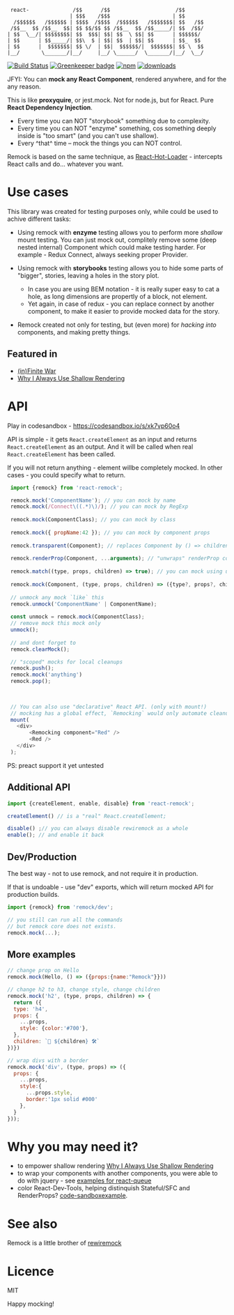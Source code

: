 ```text
 react-              /$$      /$$                     /$$      
                    | $$$    /$$$                    | $$      
  /$$$$$$   /$$$$$$ | $$$$  /$$$$  /$$$$$$   /$$$$$$$| $$   /$$
 /$$__  $$ /$$__  $$| $$ $$/$$ $$ /$$__  $$ /$$_____/| $$  /$$/
| $$  \__/| $$$$$$$$| $$  $$$| $$| $$  \ $$| $$      | $$$$$$/ 
| $$      | $$_____/| $$\  $ | $$| $$  | $$| $$      | $$_  $$ 
| $$      |  $$$$$$$| $$ \/  | $$|  $$$$$$/|  $$$$$$$| $$ \  $$
|__/       \_______/|__/     |__/ \______/  \_______/|__/  \__/
```

[![Build Status](https://secure.travis-ci.org/theKashey/react-remock.svg)](http://travis-ci.org/theKashey/react-remock)
[![Greenkeeper badge](https://badges.greenkeeper.io/theKashey/react-remock.svg)](https://greenkeeper.io/)
[![npm](https://img.shields.io/npm/v/react-remock.svg)](https://www.npmjs.com/package/react-remock)
[![downloads](https://badgen.net/npm/dm/react-remock)](https://www.npmtrends.com/react-remock)

JFYI: You can __mock any React Component__, rendered anywhere, and for the any reason.

This is like __proxyquire__, or jest.mock. Not for node.js, but for React. Pure __React Dependency Injection__.

- Every time you can NOT "storybook" something due to complexity. 
- Every time you can NOT "enzyme" something, cos something deeply inside is "too smart" (and you can't use shallow). 
- Every ^that^ time – mock the things you can NOT control.

Remock is based on the same technique, as [React-Hot-Loader](https://github.com/gaearon/react-hot-loader) - intercepts React calls and do... whatever you want.

# Use cases
This library was created for testing purposes only, while could be used to achive different tasks:
 - Using remock with __enzyme__ testing allows you to perform more _shallow_ mount testing.
 You can just mock out, complitely remove some (deep nested internal) Component which could make testing harder. For example - Redux Connect, always seeking proper Provider.
 
 - Using remock with __storybooks__ testing allows you to hide some parts of "bigger", stories, leaving a holes in the story plot.
   - In case you are using BEM notation - it is really super easy to cat a hole, as long dimensions are propertly of a block, not element.
   - Yet again, in case of redux - you can replace connect by another component, to make it easier to provide mocked data for the story.   

 - Remock created not only for testing, but (even more) for _hacking into_ components, and making pretty things.
 
## Featured in
- [(in)Finite War](https://dev.to/thekashey/infinite-war-995)
- [Why I Always Use Shallow Rendering](https://hackernoon.com/why-i-always-use-shallow-rendering-a3a50da60942)

# API

Play in codesandbox - https://codesandbox.io/s/xk7vp60o4

API is simple - it gets `React.createElement` as an input and returns `React.createElement` as an output.
And it will be called when real `React.createElement` has been called.

If you will not return anything - element willbe completely mocked. In other cases - you could specify what to return.
```js
 import {remock} from 'react-remock';

 remock.mock('ComponentName'); // you can mock by name
 remock.mock(/Connect\((.*)\)/); // you can mock by RegExp
 
 remock.mock(ComponentClass); // you can mock by class
 
 remock.mock({ propName:42 }); // you can mock by component props
 
 remock.transparent(Component); // replaces Component by () => children. Makes it "transparent"
 
 remock.renderProp(Component, ...arguments); // "unwraps" renderProp component, by calling function-as-children with provided arguments 
 
 remock.match((type, props, children) => true); // you can mock using user-defined function
 
 remock.mock(Component, (type, props, children) => ({type?, props?, children?})); // you can alter rendering
 
 // unmock any mock `like` this
 remock.unmock('ComponentName' | ComponentName);
 
 const unmock = remock.mock(ComponentClass);
 // remove mock this mock only
 unmock();
 
 // and dont forget to
 remock.clearMock();

 // "scoped" mocks for local cleanups 
 remock.push();
 remock.mock('anything')
 remock.pop();

 
 
 // You can also use "declarative" React API. (only with mount!)
 // mocking has a global effect, `Remocking` would only automate cleanup
 mount(
   <div>
       <Remocking component="Red" />
       <Red />
   </div>
 );
```
PS: preact support it yet untested

## Additional API
```js
import {createElement, enable, disable} from 'react-remock';

createElement() // is a "real" React.createElement;

disable() ;// you can always disable rewiremock as a whole
enable(); // and enable it back
```

## Dev/Production
The best way - not to use remock, and not require it in production.

If that is undoable - use "dev" exports, which will return mocked API for production builds.
```js
import {remock} from 'remock/dev';

// you still can run all the commands
// but remock core does not exists.
remock.mock(...);
```

## More examples
```js
// change prop on Hello
remock.mock(Hello, () => ({props:{name:"Remock"}}))

// change h2 to h3, change style, change children
remock.mock('h2', (type, props, children) => { 
  return ({
  type: 'h4',
  props: {
    ...props,
    style: {color:'#700'},   
  },
  children: `🧙️ ${children} 🛠`
})})

// wrap divs with a border
remock.mock('div', (type, props) => ({
  props: {
    ...props,
    style:{
      ...props.style,
      border:'1px solid #000'
    },
  }
}));
```

# Why you may need it?
- to empower shallow rendering [Why I Always Use Shallow Rendering](https://medium.com/@antonkorzunov/why-i-always-use-shallow-rendering-a3a50da60942)
- to wrap your components with another components, you were able to do with jquery - see [examples for react-queue](https://github.com/theKashey/react-queue#examples)
- color React-Dev-Tools, helping distinquish Stateful/SFC and RenderProps? [code-sandboxexample](https://codesandbox.io/s/x4p2zrvw4).

# See also
Remock is a little brother of [rewiremock](https://github.com/theKashey/rewiremock)
 
# Licence
 MIT
 
 

Happy mocking!
